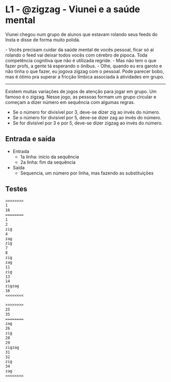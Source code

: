 # L1 - @zigzag - Viunei e a saúde mental

Viunei chegou num grupo de alunos que estavam rolando seus feeds do Insta e disse de forma muito polida.

\- Vocês precisam cuidar da saúde mental de vocês pessoal, ficar só aí rolando o feed vai deixar todos vocês com cérebro de pipoca. Toda competência cognitiva que não é utilizada regride.
\- Mas não tem o que fazer profs, a gente tá esperando o ônibus.
\- Olhe, quando eu era garoto e não tinha o que fazer, eu jogova zigzag com o pessoal. Pode parecer bobo, mas é ótimo pra superar a fricção límbica associada à atividades em grupo.

---

Existem muitas variações de jogos de atenção para jogar em grupo. Um famoso é o zigzag. Nesse jogo, as pessoas formam um grupo circular e começam a dizer número em sequência com algumas regras.

- Se o número for dívisível por 3, deve-se dizer zig ao invés do número.
- Se o número for divisível por 5, deve-se dizer zag ao invés do número.
- Se for divisível por 3 e por 5, deve-se dizer zigzag ao invés do número.

## Entrada e saída

- Entrada
  - 1a linha: início da sequência
  - 2a linha: fim da sequência
- Saída
  - Sequencia, um número por linha, mas fazendo as substituições

## Testes

```txt
>>>>>>>>
1
16
========
1
2
zig
4
zag
zig
7
8
zig
zag
11
zig
13
14
zigzag
16
<<<<<<<<

>>>>>>>>
25
35
========
zag
26
zig
28
29
zigzag
31
32
zig
34
zag
<<<<<<<<

```
